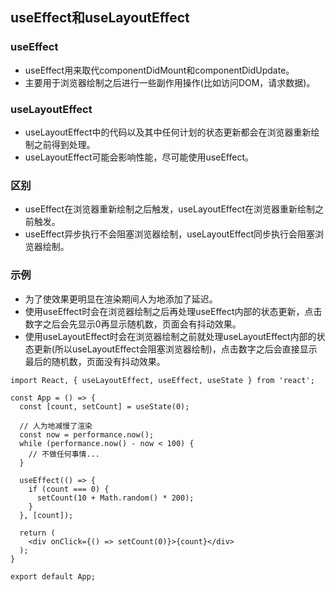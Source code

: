 ## useEffect和useLayoutEffect
### useEffect
- useEffect用来取代componentDidMount和componentDidUpdate。
- 主要用于浏览器绘制之后进行一些副作用操作(比如访问DOM，请求数据)。
### useLayoutEffect
- useLayoutEffect中的代码以及其中任何计划的状态更新都会在浏览器重新绘制之前得到处理。
- useLayoutEffect可能会影响性能，尽可能使用useEffect。
### 区别
- useEffect在浏览器重新绘制之后触发，useLayoutEffect在浏览器重新绘制之前触发。
- useEffect异步执行不会阻塞浏览器绘制，useLayoutEffect同步执行会阻塞浏览器绘制。
### 示例
- 为了使效果更明显在渲染期间人为地添加了延迟。
- 使用useEffect时会在浏览器绘制之后再处理useEffect内部的状态更新，点击数字之后会先显示0再显示随机数，页面会有抖动效果。
- 使用useLayoutEffect时会在浏览器绘制之前就处理useLayoutEffect内部的状态更新(所以useLayoutEffect会阻塞浏览器绘制)，点击数字之后会直接显示最后的随机数，页面没有抖动效果。
```
import React, { useLayoutEffect, useEffect, useState } from 'react';

const App = () => {
  const [count, setCount] = useState(0);
  
  // 人为地减慢了渲染
  const now = performance.now();
  while (performance.now() - now < 100) {
    // 不做任何事情...
  }

  useEffect(() => {
    if (count === 0) {
      setCount(10 + Math.random() * 200);
    }
  }, [count]);

  return (
    <div onClick={() => setCount(0)}>{count}</div>
  );
}

export default App;
```